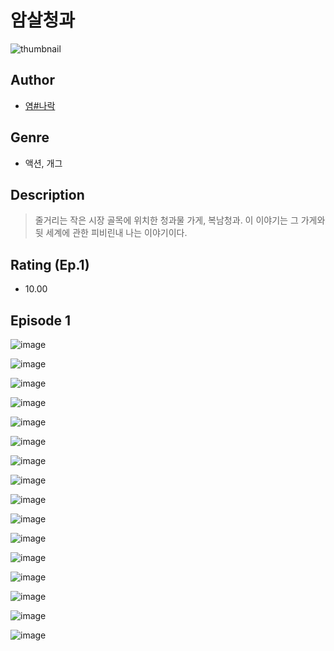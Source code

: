 # 암살청과
![thumbnail](https://image-comic.pstatic.net/user_contents_data/challenge_comic/2023/05/23/328402/upload_7378082770468561252_480x623.jpeg)

## Author
- [염#나락](https://comic.naver.com/artistTitle?id=328402)

## Genre
- 액션, 개그

## Description
> 줄거리는 작은 시장 골목에 위치한 청과물 가게, 복남청과. 이 이야기는 그 가게와 뒷 세계에 관한 피비린내 나는 이야기이다.


## Rating (Ep.1)
- 10.00

## Episode 1
![image](https://image-comic.pstatic.net/user_contents_data/challenge_comic/2023/05/23/328402/upload_7233455441969636148.jpeg)

![image](https://image-comic.pstatic.net/user_contents_data/challenge_comic/2023/05/23/328402/upload_7306306873993605732.jpeg)

![image](https://image-comic.pstatic.net/user_contents_data/challenge_comic/2023/05/23/328402/upload_7003487962782589234.jpeg)

![image](https://image-comic.pstatic.net/user_contents_data/challenge_comic/2023/05/23/328402/upload_3774973498311717221.jpeg)

![image](https://image-comic.pstatic.net/user_contents_data/challenge_comic/2023/05/23/328402/upload_7219614566263841125.jpeg)

![image](https://image-comic.pstatic.net/user_contents_data/challenge_comic/2023/05/23/328402/upload_3631136279677121586.jpeg)

![image](https://image-comic.pstatic.net/user_contents_data/challenge_comic/2023/05/23/328402/upload_3919087363585161572.jpeg)

![image](https://image-comic.pstatic.net/user_contents_data/challenge_comic/2023/05/23/328402/upload_3616447002724087348.jpeg)

![image](https://image-comic.pstatic.net/user_contents_data/challenge_comic/2023/05/23/328402/upload_3703422778308966753.jpeg)

![image](https://image-comic.pstatic.net/user_contents_data/challenge_comic/2023/05/23/328402/upload_3977576107090404912.jpeg)

![image](https://image-comic.pstatic.net/user_contents_data/challenge_comic/2023/05/23/328402/upload_3762584003684742758.jpeg)

![image](https://image-comic.pstatic.net/user_contents_data/challenge_comic/2023/05/23/328402/upload_3991144076402833721.jpeg)

![image](https://image-comic.pstatic.net/user_contents_data/challenge_comic/2023/05/23/328402/upload_7221293537665758306.jpeg)

![image](https://image-comic.pstatic.net/user_contents_data/challenge_comic/2023/05/23/328402/upload_7293691979516371509.jpeg)

![image](https://image-comic.pstatic.net/user_contents_data/challenge_comic/2023/05/23/328402/upload_4050815663310135906.jpeg)

![image](https://image-comic.pstatic.net/user_contents_data/challenge_comic/2023/05/23/328402/upload_3688502186443564387.jpeg)

